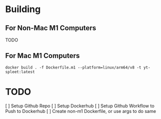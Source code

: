 
# Building
## For Non-Mac M1 Computers
TODO

## For Mac M1 Computers
`docker build . -f Dockerfile.m1 --platform=linux/arm64/v8 -t yt-spleet:latest`

# TODO
[ ] Setup Github Repo
[ ] Setup Dockerhub
[ ] Setup Github Workflow to Push to Dockerhub
[ ] Create non-m1 Dockerfile, or use args to do same
